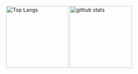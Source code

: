 <div align="left"> 
  <img alt="Top Langs" height="170px" src="https://github-readme-stats.vercel.app/api?username=ksera524M&layout=compact" />
  <img alt="github stats" height="170px" src="https://github-readme-stats.vercel.app/api/top-langs/?username=ksera524M&layout=compact" />
</div>
